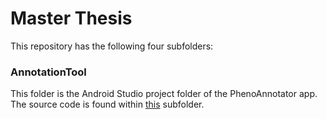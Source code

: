 # Master Thesis

This repository has the following four subfolders:

### AnnotationTool

This folder is the Android Studio project folder of the PhenoAnnotator app. The source code is found within [this](AnnotationTool\app\src\main\java\com\masterthesis\johannes\annotationtool) subfolder.